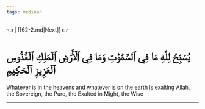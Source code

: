 ```yaml
---
tags: medinan
---
```


👈  | [[62-2.md|Next]] 👉

# يُسَبِّحُ لِلَّهِ مَا فِي ٱلسَّمَٰوَٰتِ وَمَا فِي ٱلۡأَرۡضِ ٱلۡمَلِكِ ٱلۡقُدُّوسِ ٱلۡعَزِيزِ ٱلۡحَكِيمِ

Whatever is in the heavens and whatever is on the earth is exalting Allah, the Sovereign, the Pure, the Exalted in Might, the Wise

---

